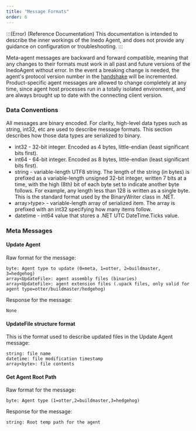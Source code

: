 ```yaml
---
title: "Message Formats"
order: 6
---
```


:::(Error) (Reference Documentation)
This documentation is intended to describe the inner workings of the Inedo Agent, and does not provide any guidance on configuration or troubleshooting.
:::

Meta-agent messages are backward and forward compatible, meaning that any changes to their formats must work in all past and future versions of the InedoAgent without error. In the event a breaking change is needed, the agent's protocol version number in the [handshake](/docs/inedo-agent/internal-architecture/inedoagent-server-architecture-network-protocol) will be incremented. Product-specific agent messages are allowed to change completely at any time, since agent host processes run in a totally isolated environment, and are always brought up to date with the connecting client version.

### Data Conventions
All messages are binary encoded. For clarity, high-level data types such as string, int32, etc are used to describe message formats. This section describes how those data types are serialized to binary.

- int32 - 32-bit integer. Encoded as 4 bytes, little-endian (least significant bits first).
- int64 - 64-bit integer. Encoded as 8 bytes, little-endian (least significant bits first).
- string - variable-length UTF8 string. The length of the string (in bytes) is prefixed as a variable-length unsigned 32-bit integer, written 7 bits at a time, with the high (8th) bit of each byte set to indicate another byte follows. For example, any length less than 128 is written as a single byte. This is the standard format used by the BinaryWriter class in .NET.
- array>type> - variable-length array of serialized item. The array is prefixed with an int32 specifying how many items follow.
- datetime - int64 value that stores a .NET UTC DateTime.Ticks value.

### Meta Messages
#### Update Agent
Raw format for the message:

```
byte: Agent type to update (0=meta, 1=otter, 2=buildmaster, 3=hedgehog)
array<UpdateFile>: agent assembly files (binaries)
array<UpdateFile>: agent extension files (.upack files, only valid for agent type=otter/buildmaster/hedgehog)
```

Response for the message:
```
None
```

#### UpdateFile structure format

This is the format used to describe updated files in the Update Agent message:

```
string: file name
datetime: file modification timestamp
array<byte>: file contents
```

#### Get Agent Root Path

Raw format for the message:
```
byte: Agent type (1=otter,2=buildmaster,3=hedgehog)
```

Response for the message:

```
string: Root temp path for the agent
```
